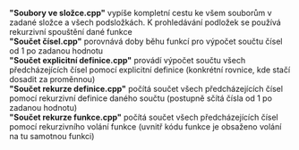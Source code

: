 **"Soubory ve složce.cpp"** vypíše kompletní cestu ke všem souborům v zadané složce a všech podsložkách. K prohledávání podložek se používá rekurzivní spouštění dané funkce<br>
**"Součet čísel.cpp"** porovnává doby běhu funkcí pro výpočet součtu čísel od 1 po zadanou hodnotu<br>
**"Součet explicitní definice.cpp"** provádí výpočet součtu všech předcházejících čísel pomocí explicitní definice (konkrétní rovnice, kde stačí dosadit za proměnnou)<br>
**"Součet rekurze definice.cpp"** počítá součet všech předcházejících čísel pomocí rekurzivní definice daného součtu (postupně sčítá čísla od 1 po zadanou hodnotu)<br>
**"Součet rekurze funkce.cpp"** počítá součet všech předcházejících čísel pomocí rekurzivního volání funkce (uvnitř kódu funkce je obsaženo volání na tu samotnou funkci)